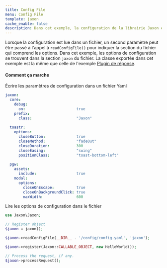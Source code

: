 ```yaml
---
title: Config File
menu: Config File
template: jaxon
cache_enable: false
description: Dans cet exemple, la configuration de la librairie Jaxon et de ses plugins est lue dans un fichier au format Yaml.
---
```


Lorsque la configuration est lue dans un fichier, un second paramètre peut être passé à l'appel à `readConfigFile()` pour indiquer la section du fichier qui comprend les options. 
Dans cet exemple, les options de configuration se trouvent dans la section `jaxon` du fichier.
La classe exportée dans cet exemple est la même que celle de l'exemple [Plugin de réponse](../../simple/plugins).

#### Comment ça marche

&Eacute;crire les paramètres de configuration dans un fichier Yaml

```yaml
jaxon:
  core:
    debug:
      on:                       true
    prefix:
      class:                    "Jaxon"
  
  toastr:
    options:
      closeButton:              true
      closeMethod:              "fadeOut"
      closeDuration:            300
      closeEasing:              "swing"
      positionClass:            "toast-bottom-left"
  
  pgw:
    assets:
      include:                  true
    modal:
      options:
        closeOnEscape:          true
        closeOnBackgroundClick: true
        maxWidth:               600
```

Lire les options de configuration dans le fichier

```php
use Jaxon\Jaxon;

// Register object
$jaxon = jaxon();

$jaxon->readConfigFile(__DIR__ . '/config/config.yaml', 'jaxon');

$jaxon->register(Jaxon::CALLABLE_OBJECT, new HelloWorld());

// Process the request, if any.
$jaxon->processRequest();
```
